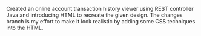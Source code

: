 Created an online account transaction history viewer using REST controller Java and introducing HTML to recreate the given design. The changes branch is my effort to make it look realistic by adding some CSS techniques into the HTML. 
